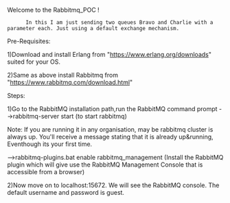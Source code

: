 Welcome to the Rabbitmq_POC !

          In this I am just sending two queues Bravo and Charlie with a parameter each. Just using a default exchange mechanism. 


Pre-Requisites:

1)Download and install Erlang from "https://www.erlang.org/downloads" suited for your OS. 

2)Same as above install Rabbitmq from "https://www.rabbitmq.com/download.html"
 
 
Steps:

1)Go to the RabbitMQ installation path,run the RabbitMQ command prompt
 -->rabbitmq-server start 
   (to start rabbitmq)
   
   Note: If you are running it in any organisation, may be rabbitmq cluster is always up. You'll receive a message stating 
         that it is already up&running, Eventhough its your first time.
         
 -->rabbitmq-plugins.bat enable rabbitmq_management
   (Install the RabbitMQ plugin which will give use the RabbitMQ Management Console that is accessible from a browser)


2)Now move on to localhost:15672. We will see the RabbitMQ console. The default username and password is guest.

